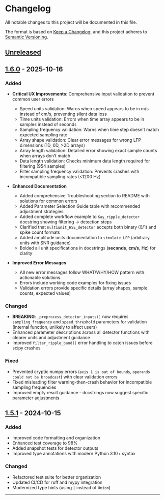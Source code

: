 # Changelog

All notable changes to this project will be documented in this file.

The format is based on [Keep a Changelog](https://keepachangelog.com/en/1.0.0/),
and this project adheres to [Semantic Versioning](https://semver.org/spec/v2.0.0.html).

## [Unreleased]

## [1.6.0] - 2025-10-16

### Added

- **Critical UX Improvements**: Comprehensive input validation to prevent common user errors
  - Speed units validation: Warns when speed appears to be in m/s instead of cm/s, preventing silent data loss
  - Time units validation: Errors when time array appears to be in samples instead of seconds
  - Sampling frequency validation: Warns when time step doesn't match expected sampling rate
  - Array shape validation: Clear error messages for wrong LFP dimensions (1D, 0D, >2D arrays)
  - Array length validation: Detailed error showing exact sample counts when arrays don't match
  - Data length validation: Checks minimum data length required for filtering (954 samples)
  - Filter sampling frequency validation: Prevents crashes with incompatible sampling rates (<1200 Hz)

- **Enhanced Documentation**
  - Added comprehensive Troubleshooting section to README with solutions for common errors
  - Added Parameter Selection Guide table with recommended adjustment strategies
  - Added complete workflow example to `Kay_ripple_detector` docstring showing filtering → detection steps
  - Clarified that `multiunit_HSE_detector` accepts both binary (0/1) and spike count formats
  - Added amplitude units documentation to `simulate_LFP` (arbitrary units with SNR guidance)
  - Bolded all unit specifications in docstrings (**seconds**, **cm/s**, **Hz**) for clarity

- **Improved Error Messages**
  - All new error messages follow WHAT/WHY/HOW pattern with actionable solutions
  - Errors include working code examples for fixing issues
  - Validation errors provide specific details (array shapes, sample counts, expected values)

### Changed

- **BREAKING**: `_preprocess_detector_inputs()` now requires `sampling_frequency` and `speed_threshold` parameters for validation (internal function, unlikely to affect users)
- Enhanced parameter descriptions across all detector functions with clearer units and adjustment guidance
- Improved `filter_ripple_band()` error handling to catch issues before scipy crashes

### Fixed

- Prevented cryptic numpy errors (`axis 1 is out of bounds`, `operands could not be broadcast`) with clear validation errors
- Fixed misleading filter warning-then-crash behavior for incompatible sampling frequencies
- Improved empty result guidance - docstrings now suggest specific parameter adjustments

## [1.5.1] - 2024-10-15

### Added
- Improved code formatting and organization
- Enhanced test coverage to 98%
- Added snapshot tests for detector outputs
- Improved type annotations with modern Python 3.10+ syntax

### Changed
- Refactored test suite for better organization
- Updated CI/CD for ruff and mypy integration
- Modernized type hints (using `|` instead of `Union`)

---

[Unreleased]: https://github.com/Eden-Kramer-Lab/ripple_detection/compare/v1.6.0...HEAD
[1.6.0]: https://github.com/Eden-Kramer-Lab/ripple_detection/compare/v1.5.1...v1.6.0
[1.5.1]: https://github.com/Eden-Kramer-Lab/ripple_detection/releases/tag/v1.5.1
